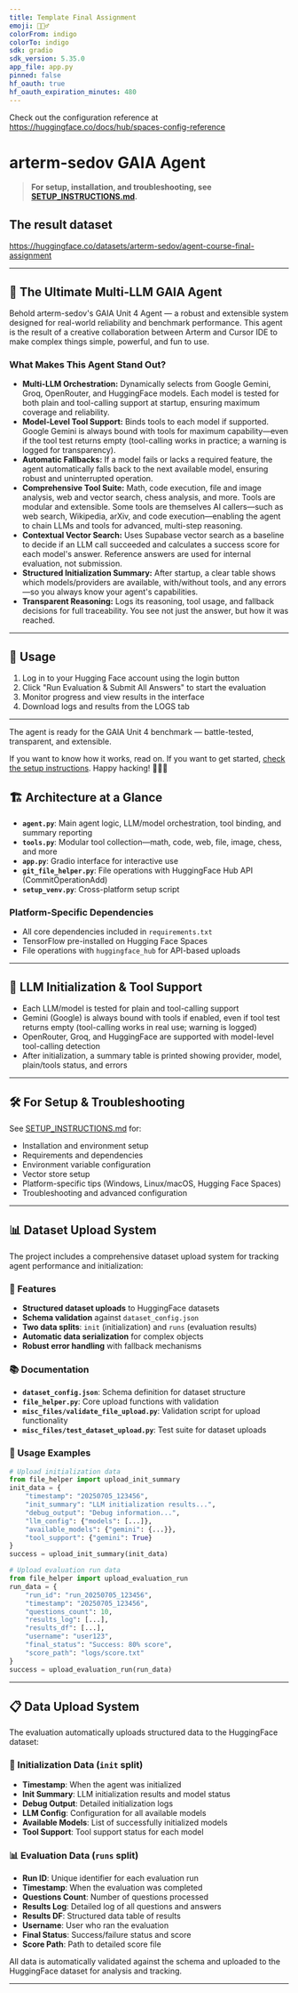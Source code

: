 ```yaml
---
title: Template Final Assignment
emoji: 🕵🏻‍♂️
colorFrom: indigo
colorTo: indigo
sdk: gradio
sdk_version: 5.35.0
app_file: app.py
pinned: false
hf_oauth: true
hf_oauth_expiration_minutes: 480
---
```


Check out the configuration reference at https://huggingface.co/docs/hub/spaces-config-reference

# arterm-sedov GAIA Agent

> **For setup, installation, and troubleshooting, see [SETUP_INSTRUCTIONS.md](./SETUP_INSTRUCTIONS.md).**

## The result dataset

https://huggingface.co/datasets/arterm-sedov/agent-course-final-assignment

---

## 🚀 The Ultimate Multi-LLM GAIA Agent

Behold arterm-sedov's GAIA Unit 4 Agent — a robust and extensible system designed for real-world reliability and benchmark performance. This agent is the result of a creative collaboration between Arterm and Cursor IDE to make complex things simple, powerful, and fun to use.

### What Makes This Agent Stand Out?

- **Multi-LLM Orchestration:** Dynamically selects from Google Gemini, Groq, OpenRouter, and HuggingFace models. Each model is tested for both plain and tool-calling support at startup, ensuring maximum coverage and reliability.
- **Model-Level Tool Support:** Binds tools to each model if supported. Google Gemini is always bound with tools for maximum capability—even if the tool test returns empty (tool-calling works in practice; a warning is logged for transparency).
- **Automatic Fallbacks:** If a model fails or lacks a required feature, the agent automatically falls back to the next available model, ensuring robust and uninterrupted operation.
- **Comprehensive Tool Suite:** Math, code execution, file and image analysis, web and vector search, chess analysis, and more. Tools are modular and extensible. Some tools are themselves AI callers—such as web search, Wikipedia, arXiv, and code execution—enabling the agent to chain LLMs and tools for advanced, multi-step reasoning.
- **Contextual Vector Search:** Uses Supabase vector search as a baseline to decide if an LLM call succeeded and calculates a success score for each model's answer. Reference answers are used for internal evaluation, not submission.
- **Structured Initialization Summary:** After startup, a clear table shows which models/providers are available, with/without tools, and any errors—so you always know your agent's capabilities.
- **Transparent Reasoning:** Logs its reasoning, tool usage, and fallback decisions for full traceability. You see not just the answer, but how it was reached.

---

## 🎯 Usage

1. Log in to your Hugging Face account using the login button
2. Click "Run Evaluation & Submit All Answers" to start the evaluation
3. Monitor progress and view results in the interface
4. Download logs and results from the LOGS tab

---

The agent is ready for the GAIA Unit 4 benchmark — battle-tested, transparent, and extensible.

If you want to know how it works, read on. If you want to get started, [check the setup instructions](./SETUP_INSTRUCTIONS.md). Happy hacking! 🕵🏻‍♂️

## 🏗️ Architecture at a Glance

- **`agent.py`**: Main agent logic, LLM/model orchestration, tool binding, and summary reporting
- **`tools.py`**: Modular tool collection—math, code, web, file, image, chess, and more
- **`app.py`**: Gradio interface for interactive use
- **`git_file_helper.py`**: File operations with HuggingFace Hub API (CommitOperationAdd)
- **`setup_venv.py`**: Cross-platform setup script

### Platform-Specific Dependencies

- All core dependencies included in `requirements.txt`
- TensorFlow pre-installed on Hugging Face Spaces
- File operations with `huggingface_hub` for API-based uploads

---

## 🧠 LLM Initialization & Tool Support

- Each LLM/model is tested for plain and tool-calling support
- Gemini (Google) is always bound with tools if enabled, even if tool test returns empty (tool-calling works in real use; warning is logged)
- OpenRouter, Groq, and HuggingFace are supported with model-level tool-calling detection
- After initialization, a summary table is printed showing provider, model, plain/tools status, and errors

---

## 🛠️ For Setup & Troubleshooting

See [SETUP_INSTRUCTIONS.md](./SETUP_INSTRUCTIONS.md) for:

- Installation and environment setup
- Requirements and dependencies
- Environment variable configuration
- Vector store setup
- Platform-specific tips (Windows, Linux/macOS, Hugging Face Spaces)
- Troubleshooting and advanced configuration

---

## 📊 Dataset Upload System

The project includes a comprehensive dataset upload system for tracking agent performance and initialization:

### 🚀 Features

- **Structured dataset uploads** to HuggingFace datasets
- **Schema validation** against `dataset_config.json`
- **Two data splits**: `init` (initialization) and `runs` (evaluation results)
- **Automatic data serialization** for complex objects
- **Robust error handling** with fallback mechanisms

### 📚 Documentation

- **`dataset_config.json`**: Schema definition for dataset structure
- **`file_helper.py`**: Core upload functions with validation
- **`misc_files/validate_file_upload.py`**: Validation script for upload functionality
- **`misc_files/test_dataset_upload.py`**: Test suite for dataset uploads

### 🔧 Usage Examples

```python
# Upload initialization data
from file_helper import upload_init_summary
init_data = {
    "timestamp": "20250705_123456",
    "init_summary": "LLM initialization results...",
    "debug_output": "Debug information...",
    "llm_config": {"models": [...]},
    "available_models": {"gemini": {...}},
    "tool_support": {"gemini": True}
}
success = upload_init_summary(init_data)

# Upload evaluation run data
from file_helper import upload_evaluation_run
run_data = {
    "run_id": "run_20250705_123456",
    "timestamp": "20250705_123456",
    "questions_count": 10,
    "results_log": [...],
    "results_df": [...],
    "username": "user123",
    "final_status": "Success: 80% score",
    "score_path": "logs/score.txt"
}
success = upload_evaluation_run(run_data)
```

---

## 📋 Data Upload System

The evaluation automatically uploads structured data to the HuggingFace dataset:

### 🔄 Initialization Data (`init` split)
- **Timestamp**: When the agent was initialized
- **Init Summary**: LLM initialization results and model status
- **Debug Output**: Detailed initialization logs
- **LLM Config**: Configuration for all available models
- **Available Models**: List of successfully initialized models
- **Tool Support**: Tool support status for each model

### 📊 Evaluation Data (`runs` split)
- **Run ID**: Unique identifier for each evaluation run
- **Timestamp**: When the evaluation was completed
- **Questions Count**: Number of questions processed
- **Results Log**: Detailed log of all questions and answers
- **Results DF**: Structured data table of results
- **Username**: User who ran the evaluation
- **Final Status**: Success/failure status and score
- **Score Path**: Path to detailed score file

All data is automatically validated against the schema and uploaded to the HuggingFace dataset for analysis and tracking.

---

